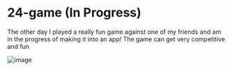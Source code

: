 # 24-game (In Progress)

The other day I played a really fun game against one of my friends and am in the progress of making it into an app!
The game can get very competitive and fun

![image](https://user-images.githubusercontent.com/69739606/221435320-ba8f7c69-38fd-4940-83b8-6d87ed283817.png)
